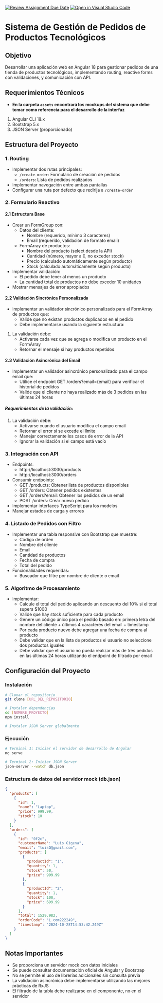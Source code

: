 [![Review Assignment Due Date](https://classroom.github.com/assets/deadline-readme-button-22041afd0340ce965d47ae6ef1cefeee28c7c493a6346c4f15d667ab976d596c.svg)](https://classroom.github.com/a/F6r8MIsn)
[![Open in Visual Studio Code](https://classroom.github.com/assets/open-in-vscode-2e0aaae1b6195c2367325f4f02e2d04e9abb55f0b24a779b69b11b9e10269abc.svg)](https://classroom.github.com/online_ide?assignment_repo_id=16864573&assignment_repo_type=AssignmentRepo)
# Sistema de Gestión de Pedidos de Productos Tecnológicos

## Objetivo

Desarrollar una aplicación web en Angular 18 para gestionar pedidos de una tienda de productos tecnológicos, implementando routing, reactive forms con validaciones, y comunicación con API.

## Requerimientos Técnicos
- **En la carpeta `assets` encontrará los mockups del sistema que debe tomar como referencia para el desarrollo de la interfaz**
1. Angular CLI 18.x
2. Bootstrap 5.x
3. JSON Server (proporcionado)

## Estructura del Proyecto

### 1. Routing

- Implementar dos rutas principales:
  - `/create-order`: Formulario de creación de pedidos
  - `/orders`: Lista de pedidos realizados
- Implementar navegación entre ambas pantallas
- Configurar una ruta por defecto que redirija a `/create-order`

### 2. Formulario Reactivo

#### 2.1 Estructura Base

- Crear un FormGroup con:
  - Datos del cliente:
    - Nombre (requerido, mínimo 3 caracteres)
    - Email (requerido, validación de formato email)
  - FormArray de productos:
    - Nombre del producto (select desde la API)
    - Cantidad (número, mayor a 0, no exceder stock)
    - Precio (calculado automáticamente según producto)
    - Stock (calculado automáticamente según producto)
- Implementar validación:
  - El pedido debe tener al menos un producto
  - La cantidad total de productos no debe exceder 10 unidades
- Mostrar mensajes de error apropiados

#### 2.2 Validación Sincrónica Personalizada

- Implementar un validador sincrónico personalizado para el FormArray de productos que:
  - Valide que no existan productos duplicados en el pedido
  - Debe implementarse usando la siguiente estructura:

1. La validación debe:
   - Activarse cada vez que se agrega o modifica un producto en el FormArray
   - Retornar el mensaje si hay productos repetidos

#### 2.3 Validación Asincrónica del Email

- Implementar un validador asincrónico personalizado para el campo email que:
  - Utilice el endpoint GET /orders?email={email} para verificar el historial de pedidos
  - Valide que el cliente no haya realizado más de 3 pedidos en las últimas 24 horas

##### Requerimientos de la validación:

1. La validación debe:
   - Activarse cuando el usuario modifica el campo email
   - Retornar el error si se excede el límite
   - Manejar correctamente los casos de error de la API
   - Ignorar la validación si el campo está vacío

### 3. Integración con API
- Endpoints:
  - http://localhost:3000/products
  - http://localhost:3000/orders
- Consumir endpoints:
  - GET /products: Obtener lista de productos disponibles
  - GET /orders: Obtener pedidos existentes
  - GET /orders?email: Obtener los pedidos de un email
  - POST /orders: Crear nuevo pedido
- Implementar interfaces TypeScript para los modelos
- Manejar estados de carga y errores

### 4. Listado de Pedidos con Filtro

- Implementar una tabla responsive con Bootstrap que muestre:
  - Código de orden
  - Nombre del cliente
  - Email
  - Cantidad de productos
  - Fecha de compra
  - Total del pedido
- Funcionalidades requeridas:
  - Buscador que filtre por nombre de cliente o email

### 5. Algoritmo de Procesamiento

- Implementar:
  - Calcule el total del pedido aplicando un descuento del 10% si el total supera $1000
  - Valide que hay stock suficiente para cada producto
  - Genere un código único para el pedido basado en: primera letra del nombre del cliente + últimos 4 caracteres del email + timestamp
  - Por cada producto nuevo debe agregar una fecha de compra al producto
  - Debe validar que en la lista de productos el usuario no seleccione dos productos iguales
  - Debe validar que el usuario no pueda realizar más de tres pedidos en las últimas 24 horas utilizando el endpoint de filtrado por email

## Configuración del Proyecto

### Instalación

```bash
# Clonar el repositorio
git clone [URL_DEL_REPOSITORIO]

# Instalar dependencias
cd [NOMBRE_PROYECTO]
npm install

# Instalar JSON Server globalmente
```

### Ejecución

```bash
# Terminal 1: Iniciar el servidor de desarrollo de Angular
ng serve

# Terminal 2: Iniciar JSON Server
json-server --watch db.json
```

### Estructura de datos del servidor mock (db.json)

```json
{
  "products": [
    {
      "id": 1,
      "name": "Laptop",
      "price": 999.99,
      "stock": 10
    }
  ],
  "orders": [
    {
      "id": "0f2c",
      "customerName": "Luis Gigena",
      "email": "luisG@gmail.com",
      "products": [
        {
          "productId": "1",
          "quantity": 1,
          "stock": 50,
          "price": 999.99
        },
        {
          "productId": "2",
          "quantity": 1,
          "stock": 100,
          "price": 699.99
        }
      ],
      "total": 1529.982,
      "orderCode": "L.com222249",
      "timestamp": "2024-10-28T14:53:42.249Z"
    }
  ]
}
```

## Notas Importantes

- Se proporciona un servidor mock con datos iniciales
- Se puede consultar documentación oficial de Angular y Bootstrap
- No se permite el uso de librerías adicionales sin consulta previa
- La validación asincrónica debe implementarse utilizando las mejores prácticas de RxJS
- El filtrado de la tabla debe realizarse en el componente, no en el servidor


